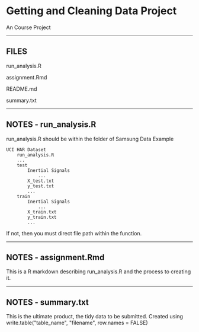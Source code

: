 # Getting and Cleaning Data Project
 An Course Project
 
 ------------
 FILES
 ------------
 
 run_analysis.R
 
 assignment.Rmd
 
 README.md
 
 summary.txt
 
 ------------
 NOTES - run_analysis.R
 ------------
 
 run_analysis.R should be within the folder of Samsung Data
 Example
 
 	UCI HAR Dataset
		run_analysis.R
		...
		test
			Inertial Signals
				...
			X_test.txt
			y_test.txt
			...
		train
			Inertial Signals
				...
			X_train.txt
			y_train.txt
			...

If not, then you must direct file path within the function.

------------
NOTES - assignment.Rmd
------------

This is a R markdown describing run_analysis.R and the process to
creating it.

------------
NOTES - summary.txt
------------

This is the ultimate product, the tidy data to be submitted.
Created using 
	write.table("table_name", "filename", row.names = FALSE)
